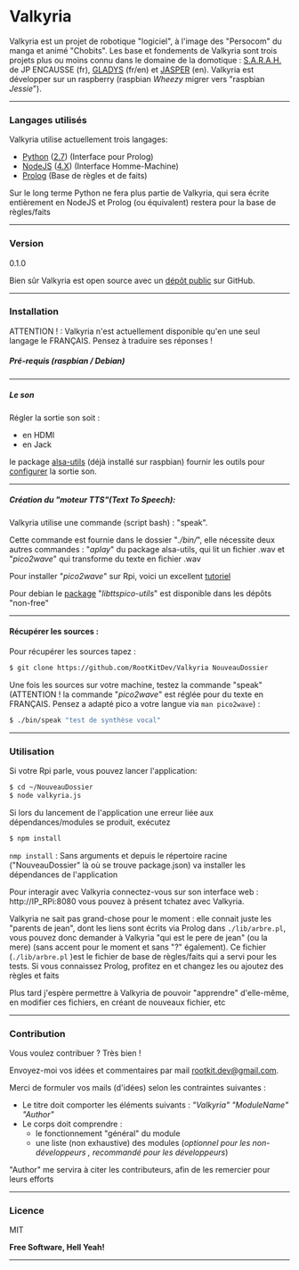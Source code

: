 # Valkyria

Valkyria est un projet de robotique "logiciel", à l'image des "Persocom" du manga et animé "Chobits".
Les base et fondements de Valkyria sont trois projets plus ou moins connu dans le domaine de la domotique :  [S.A.R.A.H.][sarah] de JP ENCAUSSE (fr), [GLADYS][gladys] (fr/en) et [JASPER][jasper] (en). Valkyria est développer sur un raspberry (raspbian *Wheezy* migrer vers "raspbian *Jessie*").

---
### Langages utilisés
Valkyria utilise actuellement trois langages:
 - [Python][py] ([2.7][py2.7]) (Interface pour Prolog)
 - [NodeJS][node] ([4.X][node4]) (Interface Homme-Machine)
 - [Prolog][prolog] (Base de règles et de faits)

Sur le long terme Python ne fera plus partie de Valkyria, qui sera écrite entièrement en NodeJS et Prolog (ou équivalent) restera pour la base de règles/faits

---
### Version
0.1.0

Bien sûr Valkyria est open source avec un [dépôt public][val] sur GitHub.

---
### Installation

ATTENTION ! :
Valkyria n'est actuellement disponible qu'en une seul langage le FRANÇAIS. Pensez à traduire ses réponses !

##### Pré-requis (raspbian / Debian)

---
##### Le son

Régler la sortie son soit :
 - en HDMI
 - en Jack

le package [alsa-utils][pack] (déjà installé sur raspbian) fournir les outils pour [configurer][alsa] la sortie son.

---
##### Création du "moteur TTS"(Text To Speech):
Valkyria utilise une commande (script bash)  : "speak".

Cette commande est fournie dans le dossier "*./bin/*", elle nécessite deux autres commandes : "*aplay*" du package alsa-utils, qui lit un fichier .wav et "*pico2wave*" qui transforme du texte en fichier .wav

Pour installer "*pico2wave*" sur Rpi, voici un excellent [tutoriel][tts]

Pour debian le [package][libpico] "*libttspico-utils*" est disponible dans les dépôts "non-free"

---
#### Récupérer les sources :

Pour récupérer les sources tapez :
```sh
$ git clone https://github.com/RootKitDev/Valkyria NouveauDossier
```
Une fois les sources sur votre machine, testez la commande "speak" (ATTENTION ! la commande "*pico2wave*" est réglée pour du texte en FRANÇAIS. Pensez a adapté pico a votre langue via ```man pico2wave```) :
```sh
$ ./bin/speak "test de synthèse vocal" 
```

---
### Utilisation
Si votre Rpi parle, vous pouvez lancer l'application:
```sh
$ cd ~/NouveauDossier
$ node valkyria.js
```
Si lors du lancement de l'application une erreur liée aux dépendances/modules se produit, exécutez
```sh
$ npm install
```
```nmp install``` : Sans arguments et depuis le répertoire racine ("NouveauDossier" là où se trouve package.json) va installer les dépendances de l'application

Pour interagir avec Valkyria connectez-vous sur son interface web : http://IP_RPi:8080
vous pouvez à présent tchatez avec Valkyria.

Valkyria ne sait pas grand-chose pour le moment :
elle connait juste les "parents de jean", dont les liens sont écrits via Prolog dans ``./lib/arbre.pl``,
vous pouvez donc demander à Valkyria "qui est le pere de jean" (ou la mere) (sans accent pour le moment et sans "?" également). Ce fichier (``./lib/arbre.pl`` )est le fichier de base de règles/faits qui a servi pour les tests. Si vous connaissez Prolog, profitez en et changez les ou ajoutez des règles et faits

Plus tard j'espère permettre à Valkyria de pouvoir "apprendre" d'elle-même, en modifier ces fichiers, en créant de nouveaux fichier, etc 

---
### Contribution

Vous voulez contribuer ? Très bien !

Envoyez-moi vos idées et commentaires par mail <rootkit.dev@gmail.com>.

Merci de formuler vos mails (d'idées) selon les contraintes suivantes :

 - Le titre doit comporter les éléments suivants : *"Valkyria" "ModuleName" "Author"*
 - Le corps doit comprendre :
    -  le fonctionnement "général" du module
    -  une liste (non exhaustive) des modules (*optionnel pour les non-développeurs , recommandé pour les développeurs*)

"Author" me servira à citer les contributeurs, afin de les remercier pour leurs efforts

---
### Licence

MIT

**Free Software, Hell Yeah!**

---

[val]: <https://github.com/RootKitDev/Valkyria>
[git-repo-url]: <https://github.com/joemccann/dillinger.git>
[node.js]: <http://nodejs.org>
[express]: <http://expressjs.com>
[sarah]: <http://news.encausse.net/sarah/>
[gladys]: <http://gladysproject.com>
[jasper]: <https://jasperproject.github.io/>
[node4]: <https://nodejs.org/en/blog/release/v4.0.0/>
[prolog]: <http://www.swi-prolog.org/>
[py]: <https://www.python.org/>
[node]: <https://nodejs.org/en/>
[py2.7]: <https://www.python.org/downloads/>
[alsa]: <http://blog.scphillips.com/posts/2013/01/sound-configuration-on-raspberry-pi-with-alsa/>
[pack]: <https://packages.debian.org/fr/wheezy/libttspico-utils>
[tts]: <http://rpihome.blogspot.fr/2015/02/installing-pico-tts.html>
[libpico]: <https://packages.debian.org/fr/wheezy/libttspico-utils>
